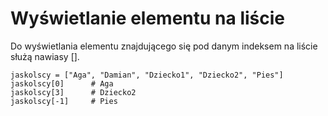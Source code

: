 # Wyświetlanie elementu na liście   
Do wyświetlania elementu znajdującego się pod danym indeksem na liście służą nawiasy [].  
```
jaskolscy = ["Aga", "Damian", "Dziecko1", "Dziecko2", "Pies"]
jaskolscy[0]      # Aga
jaskolscy[3]      # Dziecko2
jaskolscy[-1]     # Pies
```
